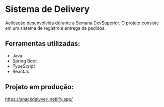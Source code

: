 # Sistema de Delivery 
Aolicação desenvolvida durante a Semana DevSuperior. O projeto consiste em um sistema de registro e entrega de pedidos.
## Ferramentas utilizadas:
- Java
- Spring Boot
- TypeScript
- ReactJs
## Projeto em produção:
https://snackdelyveri.netlify.app/

